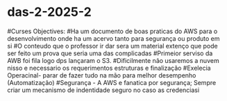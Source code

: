 # das-2-2025-2


#Curses Objectives:
#Ha um documento de boas praticas do AWS para o desenvolvimento onde ha um acervo tanto para segurança ou produto em si
#O conteudo que o professor ir dar sera um material extenço que pode ser feito um prova que seria uma das complicadas
#Primeior serviso da AWB foi fila logo dps lançaram o S3.
#Dificilmente não usaremos a nuvem nisso e necessario os requerimentos estruturas e finalização
#Exelecia Operacinal- parar de fazer tudo na mão para melhor desempenho (Automatização)
#Segurança - A AWS e fanatica por segurança; Sempre criar um mecanismo de indentidade seguro no caso as credenciasi
